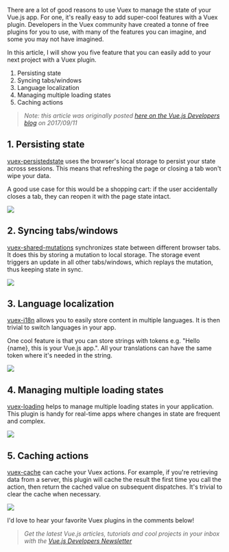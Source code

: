 There are a lot of good reasons to use Vuex to manage the state of your Vue.js app. For one, it's really easy to add super-cool features with a Vuex plugin. Developers in the Vuex community have created a tonne of free plugins for you to use, with many of the features you can imagine, and some you may not have imagined.

In this article, I will show you five feature that you can easily add to your next project with a Vuex plugin.

1. Persisting state
1. Syncing tabs/windows
1. Language localization
1. Managing multiple loading states
1. Caching actions

> *Note: this article was originally posted [here on the Vue.js Developers blog](https://vuejsdevelopers.com/2017/09/11/vue-js-vuex-plugins/?jsdojo_id=gbw_vpl) on 2017/09/11*

## 1. Persisting state

[vuex-persistedstate](https://github.com/robinvdvleuten/vuex-persistedstate) uses the browser's local storage to persist your state across sessions. This means that refreshing the page or closing a tab won't wipe your data. 

A good use case for this would be a shopping cart: if the user accidentally closes a tab, they can reopen it with the page state intact.

![](https://d33wubrfki0l68.cloudfront.net/c7653307ad9755171592c2045fbac2250c090434/63874/images/posts/vuex_plugins_01.gif)

## 2. Syncing tabs/windows

[vuex-shared-mutations](https://github.com/xanf/vuex-shared-mutations) synchronizes state between different browser tabs. It does this by storing a mutation to local storage. The storage event triggers an update in all other tabs/windows, which replays the mutation, thus keeping state in sync.

![](https://d33wubrfki0l68.cloudfront.net/d5ba659c1057120e7fca97853b6bd4f5b3af190b/5d8b2/images/posts/vuex_plugins_02.gif)

## 3. Language localization

[vuex-i18n](https://github.com/dkfbasel/vuex-i18n) allows you to easily store content in multiple languages. It is then trivial to switch languages in your app. 

One cool feature is that you can store strings with tokens e.g. "Hello {name}, this is your Vue.js app.". All your translations can have the same token where it's needed in the string.

![](https://d33wubrfki0l68.cloudfront.net/dd45e42b6bfafa9bb0ec80b0cc0a1f493b9dcf2b/c5bb5/images/posts/vuex_plugins_03.gif)

## 4. Managing multiple loading states

[vuex-loading](https://github.com/f/vuex-loading) helps to manage multiple loading states in your application. This plugin is handy for real-time apps where changes in state are frequent and complex.

![](https://d33wubrfki0l68.cloudfront.net/f3f0bb03510389590246e3391616db44bc9c744b/d889f/images/posts/vuex_plugins_04.gif)

## 5. Caching actions

[vuex-cache](https://github.com/superwf/vuex-cache) can cache your Vuex actions. For example, if you're retrieving data from a server, this plugin will cache the result the first time you call the action, then return the cached value on subsequent dispatches. It's trivial to clear the cache when necessary.

![](https://d33wubrfki0l68.cloudfront.net/f3f0bb03510389590246e3391616db44bc9c744b/d889f/images/posts/vuex_plugins_04.gif)

I'd love to hear your favorite Vuex plugins in the comments below!

> *Get the latest Vue.js articles, tutorials and cool projects in your inbox with the [Vue.js Developers Newsletter](https://vuejsdevelopers.com/newsletter/?jsdojo_id=gbw_vp;)*
